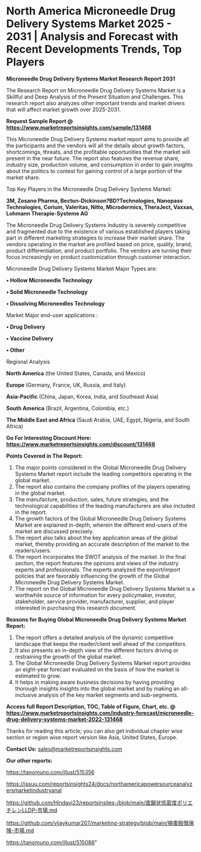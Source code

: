 # North America Microneedle Drug Delivery Systems Market 2025 - 2031 | Analysis and Forecast with Recent Developments Trends, Top Players

<strong>Microneedle Drug Delivery Systems Market Research Report 2031</strong>

The Research Report on Microneedle Drug Delivery Systems Market is a Skillful and Deep Analysis of the Present Situation and Challenges. This research report also analyzes other important trends and market drivers that will affect market growth over 2025-2031.

<strong>Request Sample Report @ <a href=https://www.marketreportsinsights.com/sample/131468>https://www.marketreportsinsights.com/sample/131468</a></strong>

This Microneedle Drug Delivery Systems market report aims to provide all the participants and the vendors will all the details about growth factors, shortcomings, threats, and the profitable opportunities that the market will present in the near future. The report also features the revenue share, industry size, production volume, and consumption in order to gain insights about the politics to contest for gaining control of a large portion of the market share.

Top Key Players in the Microneedle Drug Delivery Systems Market:

<strong>3M, Zosano Pharma, Becton-Dickinson?BD?Technologies, Nanopass Technologies, Corium, Valeritas, Nitto, Microdermics, TheraJect, Vaxxas, Lohmann Therapie-Systeme AG</strong>

The Microneedle Drug Delivery Systems Industry is severely competitive and fragmented due to the existence of various established players taking part in different marketing strategies to increase their market share. The vendors operating in the market are profiled based on price, quality, brand, product differentiation, and product portfolio. The vendors are turning their focus increasingly on product customization through customer interaction.

Microneedle Drug Delivery Systems Market Major Types are:

<strong>• Hollow Microneedle Technology

• Solid Microneedle Technology

• Dissolving Microneedles Technology</strong>

Market Major end-user applications :

<strong>• Drug Delivery

• Vaccine Delivery

• Other</strong>

Regional Analysis

</u><strong><b>North America</b></strong> (the United States, Canada, and Mexico)

<strong><b>Europe </b></strong>(Germany, France, UK, Russia, and Italy)

<strong><b>Asia-Pacific</b></strong> (China, Japan, Korea, India, and Southeast Asia)

<strong><b>South America</b></strong> (Brazil, Argentina, Colombia, etc.)

<strong><b>The Middle East and Africa</b></strong> (Saudi Arabia, UAE, Egypt, Nigeria, and South Africa)

<strong>Go For Interesting Discount Here: <a href=https://www.marketreportsinsights.com/discount/131468>https://www.marketreportsinsights.com/discount/131468</a></strong>

<strong>Points Covered in The Report:</strong>
<ol>
  <li>The major points considered in the Global Microneedle Drug Delivery Systems Market report include the leading competitors operating in the global market.</li>
  <li>The report also contains the company profiles of the players operating in the global market.</li>
  <li>The manufacture, production, sales, future strategies, and the technological capabilities of the leading manufacturers are also included in the report.</li>
  <li>The growth factors of the Global Microneedle Drug Delivery Systems Market are explained in-depth, wherein the different end-users of the market are discussed precisely.</li>
  <li>The report also talks about the key application areas of the global market, thereby providing an accurate description of the market to the readers/users.</li>
  <li>The report incorporates the SWOT analysis of the market. In the final section, the report features the opinions and views of the industry experts and professionals. The experts analyzed the export/import policies that are favorably influencing the growth of the Global Microneedle Drug Delivery Systems Market.</li>
  <li>The report on the Global Microneedle Drug Delivery Systems Market is a worthwhile source of information for every policymaker, investor, stakeholder, service provider, manufacturer, supplier, and player interested in purchasing this research document.</li>
</ol>
<strong>Reasons for Buying Global Microneedle Drug Delivery Systems Market Report:</strong>

<ol>
  <li>The report offers a detailed analysis of the dynamic competitive landscape that keeps the reader/client well ahead of the competitors.</li>
  <li>It also presents an in-depth view of the different factors driving or restraining the growth of the global market.</li>
  <li>The Global Microneedle Drug Delivery Systems Market report provides an eight-year forecast evaluated on the basis of how the market is estimated to grow.</li>
  <li>It helps in making aware business decisions by having providing thorough insights insights into the global market and by making an all-inclusive analysis of the key market segments and sub-segments.</li>
</ol>
<strong>Access full Report Description, TOC, Table of Figure, Chart, etc. @ <a href=https://www.marketreportsinsights.com/industry-forecast/microneedle-drug-delivery-systems-market-2022-131468>https://www.marketreportsinsights.com/industry-forecast/microneedle-drug-delivery-systems-market-2022-131468</a></strong>


Thanks for reading this article; you can also get individual chapter wise section or region wise report version like Asia, United States, Europe.

<strong>Contact Us:</strong>
sales@marketreportsinsights.com

<strong>Our other reports:</strong>

<a href=https://tanomuno.com/illust/515356>https://tanomuno.com/illust/515356</a>

<a href=https://issuu.com/reportsinsights24/docs/northamericapowersourceanalyzersmarketindustryanal>https://issuu.com/reportsinsights24/docs/northamericapowersourceanalyzersmarketindustryanal</a>

<a href=https://github.com/Hindavi23/reportsinsites-/blob/main/直鎖状低密度ポリエチレンLLDP-市場.md>https://github.com/Hindavi23/reportsinsites-/blob/main/直鎖状低密度ポリエチレンLLDP-市場.md</a>

<a href=https://github.com/vijaykumar207/marketing-strategy/blob/main/損害賠償保険-市場.md>https://github.com/vijaykumar207/marketing-strategy/blob/main/損害賠償保険-市場.md</a>

<a href=https://tanomuno.com/illust/515086>https://tanomuno.com/illust/515086</a>"
